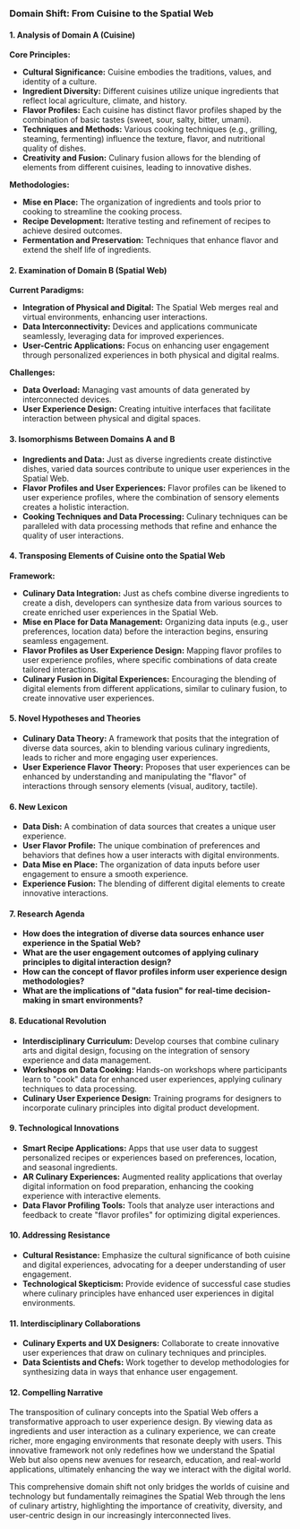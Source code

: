 ### Domain Shift: From Cuisine to the Spatial Web

#### 1. Analysis of Domain A (Cuisine)
**Core Principles:**
- **Cultural Significance:** Cuisine embodies the traditions, values, and identity of a culture.
- **Ingredient Diversity:** Different cuisines utilize unique ingredients that reflect local agriculture, climate, and history.
- **Flavor Profiles:** Each cuisine has distinct flavor profiles shaped by the combination of basic tastes (sweet, sour, salty, bitter, umami).
- **Techniques and Methods:** Various cooking techniques (e.g., grilling, steaming, fermenting) influence the texture, flavor, and nutritional quality of dishes.
- **Creativity and Fusion:** Culinary fusion allows for the blending of elements from different cuisines, leading to innovative dishes.

**Methodologies:**
- **Mise en Place:** The organization of ingredients and tools prior to cooking to streamline the cooking process.
- **Recipe Development:** Iterative testing and refinement of recipes to achieve desired outcomes.
- **Fermentation and Preservation:** Techniques that enhance flavor and extend the shelf life of ingredients.

#### 2. Examination of Domain B (Spatial Web)
**Current Paradigms:**
- **Integration of Physical and Digital:** The Spatial Web merges real and virtual environments, enhancing user interactions.
- **Data Interconnectivity:** Devices and applications communicate seamlessly, leveraging data for improved experiences.
- **User-Centric Applications:** Focus on enhancing user engagement through personalized experiences in both physical and digital realms.

**Challenges:**
- **Data Overload:** Managing vast amounts of data generated by interconnected devices.
- **User Experience Design:** Creating intuitive interfaces that facilitate interaction between physical and digital spaces.

#### 3. Isomorphisms Between Domains A and B
- **Ingredients and Data:** Just as diverse ingredients create distinctive dishes, varied data sources contribute to unique user experiences in the Spatial Web.
- **Flavor Profiles and User Experiences:** Flavor profiles can be likened to user experience profiles, where the combination of sensory elements creates a holistic interaction.
- **Cooking Techniques and Data Processing:** Culinary techniques can be paralleled with data processing methods that refine and enhance the quality of user interactions.

#### 4. Transposing Elements of Cuisine onto the Spatial Web
**Framework:**
- **Culinary Data Integration:** Just as chefs combine diverse ingredients to create a dish, developers can synthesize data from various sources to create enriched user experiences in the Spatial Web.
- **Mise en Place for Data Management:** Organizing data inputs (e.g., user preferences, location data) before the interaction begins, ensuring seamless engagement.
- **Flavor Profiles as User Experience Design:** Mapping flavor profiles to user experience profiles, where specific combinations of data create tailored interactions.
- **Culinary Fusion in Digital Experiences:** Encouraging the blending of digital elements from different applications, similar to culinary fusion, to create innovative user experiences.

#### 5. Novel Hypotheses and Theories
- **Culinary Data Theory:** A framework that posits that the integration of diverse data sources, akin to blending various culinary ingredients, leads to richer and more engaging user experiences.
- **User Experience Flavor Theory:** Proposes that user experiences can be enhanced by understanding and manipulating the "flavor" of interactions through sensory elements (visual, auditory, tactile).

#### 6. New Lexicon
- **Data Dish:** A combination of data sources that creates a unique user experience.
- **User Flavor Profile:** The unique combination of preferences and behaviors that defines how a user interacts with digital environments.
- **Data Mise en Place:** The organization of data inputs before user engagement to ensure a smooth experience.
- **Experience Fusion:** The blending of different digital elements to create innovative interactions.

#### 7. Research Agenda
- **How does the integration of diverse data sources enhance user experience in the Spatial Web?**
- **What are the user engagement outcomes of applying culinary principles to digital interaction design?**
- **How can the concept of flavor profiles inform user experience design methodologies?**
- **What are the implications of "data fusion" for real-time decision-making in smart environments?**

#### 8. Educational Revolution
- **Interdisciplinary Curriculum:** Develop courses that combine culinary arts and digital design, focusing on the integration of sensory experience and data management.
- **Workshops on Data Cooking:** Hands-on workshops where participants learn to "cook" data for enhanced user experiences, applying culinary techniques to data processing.
- **Culinary User Experience Design:** Training programs for designers to incorporate culinary principles into digital product development.

#### 9. Technological Innovations
- **Smart Recipe Applications:** Apps that use user data to suggest personalized recipes or experiences based on preferences, location, and seasonal ingredients.
- **AR Culinary Experiences:** Augmented reality applications that overlay digital information on food preparation, enhancing the cooking experience with interactive elements.
- **Data Flavor Profiling Tools:** Tools that analyze user interactions and feedback to create "flavor profiles" for optimizing digital experiences.

#### 10. Addressing Resistance
- **Cultural Resistance:** Emphasize the cultural significance of both cuisine and digital experiences, advocating for a deeper understanding of user engagement.
- **Technological Skepticism:** Provide evidence of successful case studies where culinary principles have enhanced user experiences in digital environments.

#### 11. Interdisciplinary Collaborations
- **Culinary Experts and UX Designers:** Collaborate to create innovative user experiences that draw on culinary techniques and principles.
- **Data Scientists and Chefs:** Work together to develop methodologies for synthesizing data in ways that enhance user engagement.

#### 12. Compelling Narrative
The transposition of culinary concepts into the Spatial Web offers a transformative approach to user experience design. By viewing data as ingredients and user interaction as a culinary experience, we can create richer, more engaging environments that resonate deeply with users. This innovative framework not only redefines how we understand the Spatial Web but also opens new avenues for research, education, and real-world applications, ultimately enhancing the way we interact with the digital world. 

This comprehensive domain shift not only bridges the worlds of cuisine and technology but fundamentally reimagines the Spatial Web through the lens of culinary artistry, highlighting the importance of creativity, diversity, and user-centric design in our increasingly interconnected lives.